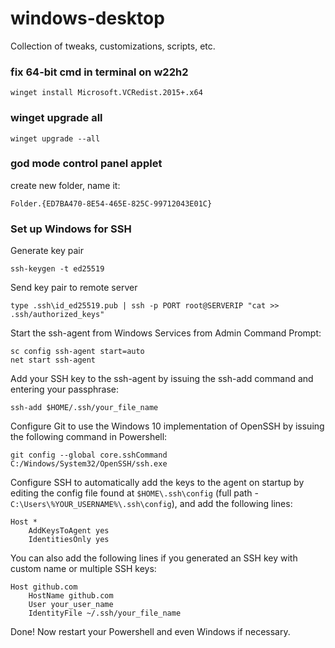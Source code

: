 # windows-desktop
Collection of tweaks, customizations, scripts, etc.

### fix 64-bit cmd in terminal on w22h2
```
winget install Microsoft.VCRedist.2015+.x64
```
### winget upgrade all
```
winget upgrade --all
```
### god mode control panel applet
create new folder, name it:
```
Folder.{ED7BA470-8E54-465E-825C-99712043E01C}
```
### Set up Windows for SSH
Generate key pair
```
ssh-keygen -t ed25519
```
Send key pair to remote server
```
type .ssh\id_ed25519.pub | ssh -p PORT root@SERVERIP "cat >> .ssh/authorized_keys"
```
Start the ssh-agent from Windows Services from Admin Command Prompt:  
```
sc config ssh-agent start=auto
net start ssh-agent
```
Add your SSH key to the ssh-agent by issuing the ssh-add command and entering your passphrase:  
```
ssh-add $HOME/.ssh/your_file_name
```

Configure Git to use the Windows 10 implementation of OpenSSH by issuing the following command in Powershell:  
```
git config --global core.sshCommand C:/Windows/System32/OpenSSH/ssh.exe
```  
Configure SSH to automatically add the keys to the agent on startup by editing the config file found at ```$HOME\.ssh\config``` (full path - ```C:\Users\%YOUR_USERNAME%\.ssh\config```), and add the following lines:
```
Host *
	AddKeysToAgent yes
	IdentitiesOnly yes
```
You can also add the following lines if you generated an SSH key with custom name or multiple SSH keys:
```
Host github.com
	HostName github.com
	User your_user_name
	IdentityFile ~/.ssh/your_file_name
```

Done! Now restart your Powershell and even Windows if necessary.